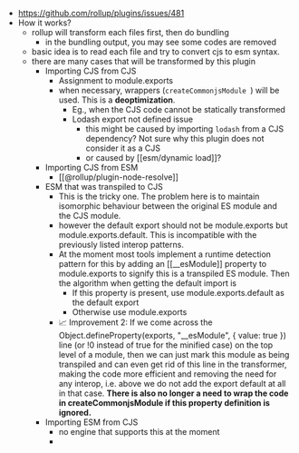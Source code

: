 - https://github.com/rollup/plugins/issues/481
- How it works?
  - rollup will transform each files first, then do bundling
    - in the bundling output, you may see some codes are removed
  - basic idea is to read each file and try to convert cjs to esm syntax.
  - there are many cases that will be transformed by this plugin
    - Importing CJS from CJS
      - Assignment to module.exports
      - when necessary, wrappers (`createCommonjsModule `) will be used. This is a **deoptimization**.
        - Eg., when the CJS code cannot be statically transformed
        - Lodash export not defined issue
          - this might be caused by importing `lodash` from a CJS dependency? Not sure why this plugin does not consider it as a CJS
          - or caused by [[esm/dynamic load]]?
    - Importing CJS from ESM
      - [[@rollup/plugin-node-resolve]]
    - ESM that was transpiled to CJS
      - This is the tricky one. The problem here is to maintain isomorphic behaviour between the original ES module and the CJS module.
      - however the default export should not be module.exports but module.exports.default. This is incompatible with the previously listed interop patterns.
      - At the moment most tools implement a runtime detection pattern for this by adding an [[__esModule]] property to module.exports to signify this is a transpiled ES module. Then the algorithm when getting the default import is
        - If this property is present, use module.exports.default as the default export
        - Otherwise use module.exports
      - 📈 Improvement 2: If we come across the Object.defineProperty(exports, "\_\_esModule", { value: true }) line (or !0 instead of true for the minified case) on the top level of a module, then we can just mark this module as being transpiled and can even get rid of this line in the transformer, making the code more efficient and removing the need for any interop, i.e. above we do not add the export default at all in that case. **There is also no longer a need to wrap the code in createCommonjsModule if this property definition is ignored.**
    - Importing ESM from CJS
      - no engine that supports this at the moment
      -
